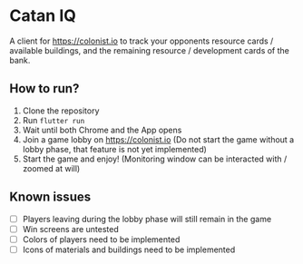 # Catan IQ
A client for https://colonist.io to track your opponents resource cards / available buildings, and the remaining resource / development cards of the bank.

## How to run?
1. Clone the repository
2. Run `flutter run`
3. Wait until both Chrome and the App opens
4. Join a game lobby on https://colonist.io (Do not start the game without a lobby phase, that feature is not yet implemented)
5. Start the game and enjoy! (Monitoring window can be interacted with / zoomed at will)

## Known issues

- [ ] Players leaving during the lobby phase will still remain in the game
- [ ] Win screens are untested
- [ ] Colors of players need to be implemented
- [ ] Icons of materials and buildings need to be implemented